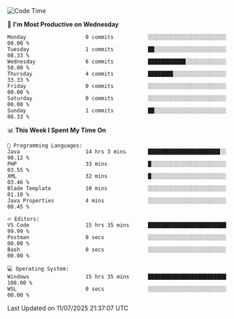 <!--START_SECTION:waka-->
![Code Time](http://img.shields.io/badge/Code%20Time-5%2C296%20hrs%2051%20mins-blue)

📅 **I'm Most Productive on Wednesday** 

```text
Monday                   0 commits           ░░░░░░░░░░░░░░░░░░░░░░░░░   00.00 % 
Tuesday                  1 commits           ██░░░░░░░░░░░░░░░░░░░░░░░   08.33 % 
Wednesday                6 commits           ████████████░░░░░░░░░░░░░   50.00 % 
Thursday                 4 commits           ████████░░░░░░░░░░░░░░░░░   33.33 % 
Friday                   0 commits           ░░░░░░░░░░░░░░░░░░░░░░░░░   00.00 % 
Saturday                 0 commits           ░░░░░░░░░░░░░░░░░░░░░░░░░   00.00 % 
Sunday                   1 commits           ██░░░░░░░░░░░░░░░░░░░░░░░   08.33 % 
```


📊 **This Week I Spent My Time On** 

```text
💬 Programming Languages: 
Java                     14 hrs 3 mins       ███████████████████████░░   90.12 % 
PHP                      33 mins             █░░░░░░░░░░░░░░░░░░░░░░░░   03.55 % 
XML                      32 mins             █░░░░░░░░░░░░░░░░░░░░░░░░   03.46 % 
Blade Template           10 mins             ░░░░░░░░░░░░░░░░░░░░░░░░░   01.10 % 
Java Properties          4 mins              ░░░░░░░░░░░░░░░░░░░░░░░░░   00.45 % 

🔥 Editors: 
VS Code                  15 hrs 35 mins      █████████████████████████   99.99 % 
Postman                  0 secs              ░░░░░░░░░░░░░░░░░░░░░░░░░   00.00 % 
Bash                     0 secs              ░░░░░░░░░░░░░░░░░░░░░░░░░   00.00 % 

💻 Operating System: 
Windows                  15 hrs 35 mins      █████████████████████████   100.00 % 
WSL                      0 secs              ░░░░░░░░░░░░░░░░░░░░░░░░░   00.00 % 
```


 Last Updated on 11/07/2025 21:37:07 UTC
<!--END_SECTION:waka-->
